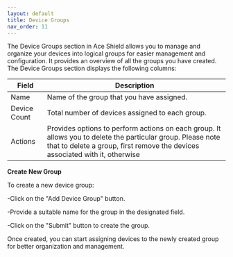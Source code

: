 ```yaml
---
layout: default
title: Device Groups
nav_order: 11
---
```


The Device Groups section in Ace Shield allows you to manage and organize your devices into logical groups for easier management and configuration. It provides an overview of all the groups you have created. The Device Groups section displays the following columns:

| Field         | Description                                                                                                                                                                  |
|---------------|------------------------------------------------------------------------------------------------------------------------------------------------------------------------------|
| Name          | Name of the group that you have assigned.                                                                                                                                     |
| Device Count  | Total number of devices assigned to each group.                                                                                                                               |
| Actions       | Provides options to perform actions on each group. It allows you to delete the particular group. Please note that to delete a group, first remove the devices associated with it, otherwise

**Create New Group**

To create a new device group: 

-Click on the "Add Device Group" button. 

-Provide a suitable name for the group in the designated field. 

-Click on the "Submit" button to create the group. 

Once created, you can start assigning devices to the newly created group for better organization and management. 
